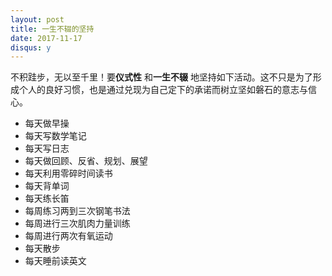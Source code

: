 ```yaml
---
layout: post
title: 一生不辍的坚持
date: 2017-11-17
disqus: y
---
```


不积跬步，无以至千里！要**仪式性** 和**一生不辍** 地坚持如下活动。这不只是为了形成个人的良好习惯，也是通过兑现为自己定下的承诺而树立坚如磐石的意志与信心。

-   每天做早操
-   每天写数学笔记
-   每天写日志
-   每天做回顾、反省、规划、展望
-   每天利用零碎时间读书
-   每天背单词
-   每天练长笛
-   每周练习两到三次钢笔书法
-   每周进行三次肌肉力量训练
-   每周进行两次有氧运动
-   每天散步
-   每天睡前读英文
